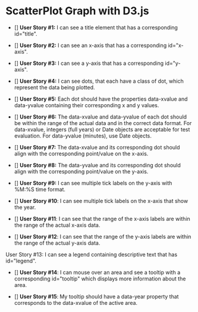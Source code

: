 # ScatterPlot Graph with D3.js

- [] **User Story #1:** I can see a title element that has a corresponding id="title".

- [] **User Story #2:** I can see an x-axis that has a corresponding id="x-axis".

- [] **User Story #3:** I can see a y-axis that has a corresponding id="y-axis".

- [] **User Story #4:** I can see dots, that each have a class of dot, which represent the data being plotted.

- [] **User Story #5:** Each dot should have the properties data-xvalue and data-yvalue containing their corresponding x and y values.

- [] **User Story #6:** The data-xvalue and data-yvalue of each dot should be within the range of the actual data and in the correct data format. For data-xvalue, integers (full years) or Date objects are acceptable for test evaluation. For data-yvalue (minutes), use Date objects.

- [] **User Story #7:** The data-xvalue and its corresponding dot should align with the corresponding point/value on the x-axis.

- [] **User Story #8:** The data-yvalue and its corresponding dot should align with the corresponding point/value on the y-axis.

- [] **User Story #9:** I can see multiple tick labels on the y-axis with %M:%S time format.

- [] **User Story #10**: I can see multiple tick labels on the x-axis that show the year.

- [] **User Story #11**: I can see that the range of the x-axis labels are within the range of the actual x-axis data.

- [] **User Story #12**: I can see that the range of the y-axis labels are within the range of the actual y-axis data.

User Story #13: I can see a legend containing descriptive text that has id="legend".

- [] **User Story #14**: I can mouse over an area and see a tooltip with a corresponding id="tooltip" which displays more information about the area.

- [] **User Story #15**: My tooltip should have a data-year property that corresponds to the data-xvalue of the active area.
